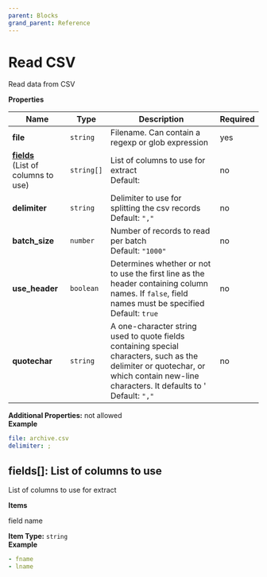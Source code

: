 ```yaml
---
parent: Blocks
grand_parent: Reference
---
```


# Read CSV

Read data from CSV


**Properties**

|Name|Type|Description|Required|
|----|----|-----------|--------|
|**file**|`string`|Filename. Can contain a regexp or glob expression<br/>|yes|
|[**fields**](#fields)<br/>(List of columns to use)|`string[]`|List of columns to use for extract<br/>Default: <br/>|no|
|**delimiter**|`string`|Delimiter to use for splitting the csv records<br/>Default: `","`<br/>|no|
|**batch\_size**|`number`|Number of records to read per batch<br/>Default: `"1000"`<br/>|no|
|**use\_header**|`boolean`|Determines whether or not to use the first line as the header containing column names. If `false`, field names must be specified<br/>Default: `true`<br/>|no|
|**quotechar**|`string`|A one-character string used to quote fields containing special characters, such as the delimiter or quotechar, or which contain new-line characters. It defaults to '<br/>Default: `","`<br/>|no|

**Additional Properties:** not allowed  
**Example**

```yaml
file: archive.csv
delimiter: ;

```

<a name="fields"></a>
## fields\[\]: List of columns to use

List of columns to use for extract


**Items**


field name

**Item Type:** `string`  
**Example**

```yaml
- fname
- lname

```


